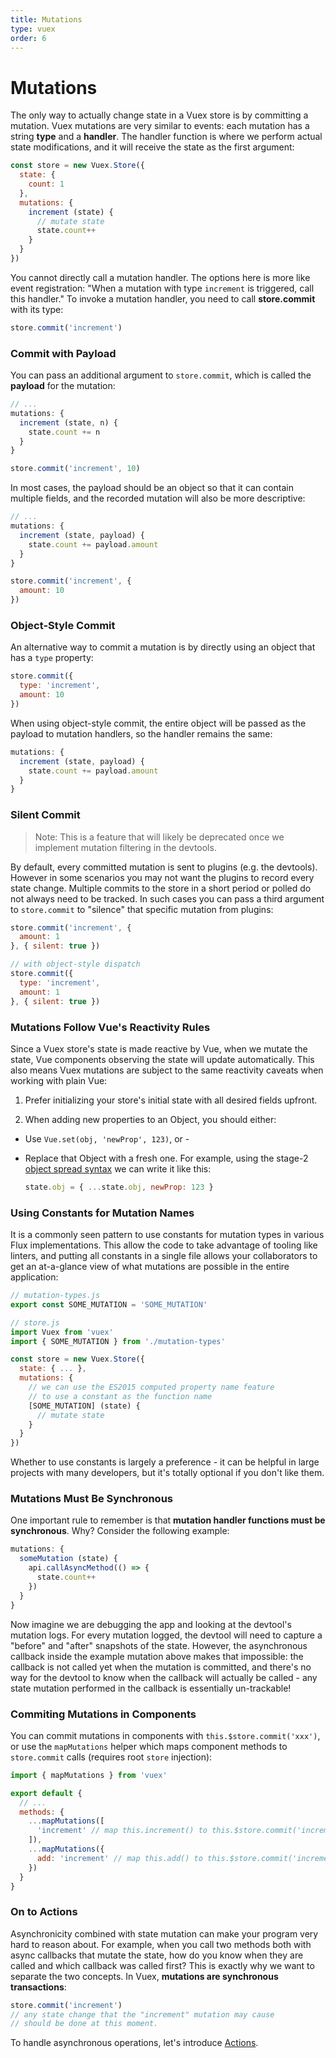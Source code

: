 ```yaml
---
title: Mutations
type: vuex
order: 6
---
```


# Mutations

The only way to actually change state in a Vuex store is by committing a mutation. Vuex mutations are very similar to events: each mutation has a string **type** and a **handler**. The handler function is where we perform actual state modifications, and it will receive the state as the first argument:

``` js
const store = new Vuex.Store({
  state: {
    count: 1
  },
  mutations: {
    increment (state) {
      // mutate state
      state.count++
    }
  }
})
```

You cannot directly call a mutation handler. The options here is more like event registration: "When a mutation with type `increment` is triggered, call this handler." To invoke a mutation handler, you need to call **store.commit** with its type:

``` js
store.commit('increment')
```

### Commit with Payload

You can pass an additional argument to `store.commit`, which is called the **payload** for the mutation:

``` js
// ...
mutations: {
  increment (state, n) {
    state.count += n
  }
}
```
``` js
store.commit('increment', 10)
```

In most cases, the payload should be an object so that it can contain multiple fields, and the recorded mutation will also be more descriptive:

``` js
// ...
mutations: {
  increment (state, payload) {
    state.count += payload.amount
  }
}
```
``` js
store.commit('increment', {
  amount: 10
})
```

### Object-Style Commit

An alternative way to commit a mutation is by directly using an object that has a `type` property:

``` js
store.commit({
  type: 'increment',
  amount: 10
})
```

When using object-style commit, the entire object will be passed as the payload to mutation handlers, so the handler remains the same:

``` js
mutations: {
  increment (state, payload) {
    state.count += payload.amount
  }
}
```

### Silent Commit

> Note: This is a feature that will likely be deprecated once we implement mutation filtering in the devtools.

By default, every committed mutation is sent to plugins (e.g. the devtools). However in some scenarios you may not want the plugins to record every state change. Multiple commits to the store in a short period or polled do not always need to be tracked. In such cases you can pass a third argument to `store.commit` to "silence" that specific mutation from plugins:

``` js
store.commit('increment', {
  amount: 1
}, { silent: true })

// with object-style dispatch
store.commit({
  type: 'increment',
  amount: 1
}, { silent: true })
```

### Mutations Follow Vue's Reactivity Rules

Since a Vuex store's state is made reactive by Vue, when we mutate the state, Vue components observing the state will update automatically. This also means Vuex mutations are subject to the same reactivity caveats when working with plain Vue:

1. Prefer initializing your store's initial state with all desired fields upfront.

2. When adding new properties to an Object, you should either:

  - Use `Vue.set(obj, 'newProp', 123)`, or -

  - Replace that Object with a fresh one. For example, using the stage-2 [object spread syntax](https://github.com/sebmarkbage/ecmascript-rest-spread) we can write it like this:

    ``` js
    state.obj = { ...state.obj, newProp: 123 }
    ```

### Using Constants for Mutation Names

It is a commonly seen pattern to use constants for mutation types in various Flux implementations. This allow the code to take advantage of tooling like linters, and putting all constants in a single file allows your collaborators to get an at-a-glance view of what mutations are possible in the entire application:

``` js
// mutation-types.js
export const SOME_MUTATION = 'SOME_MUTATION'
```

``` js
// store.js
import Vuex from 'vuex'
import { SOME_MUTATION } from './mutation-types'

const store = new Vuex.Store({
  state: { ... },
  mutations: {
    // we can use the ES2015 computed property name feature
    // to use a constant as the function name
    [SOME_MUTATION] (state) {
      // mutate state
    }
  }
})
```

Whether to use constants is largely a preference - it can be helpful in large projects with many developers, but it's totally optional if you don't like them.

### Mutations Must Be Synchronous

One important rule to remember is that **mutation handler functions must be synchronous**. Why? Consider the following example:

``` js
mutations: {
  someMutation (state) {
    api.callAsyncMethod(() => {
      state.count++
    })
  }
}
```

Now imagine we are debugging the app and looking at the devtool's mutation logs. For every mutation logged, the devtool will need to capture a "before" and "after" snapshots of the state. However, the asynchronous callback inside the example mutation above makes that impossible: the callback is not called yet when the mutation is committed, and there's no way for the devtool to know when the callback will actually be called - any state mutation performed in the callback is essentially un-trackable!

### Commiting Mutations in Components

You can commit mutations in components with `this.$store.commit('xxx')`, or use the `mapMutations` helper which maps component methods to `store.commit` calls (requires root `store` injection):

``` js
import { mapMutations } from 'vuex'

export default {
  // ...
  methods: {
    ...mapMutations([
      'increment' // map this.increment() to this.$store.commit('increment')
    ]),
    ...mapMutations({
      add: 'increment' // map this.add() to this.$store.commit('increment')
    })
  }
}
```

### On to Actions

Asynchronicity combined with state mutation can make your program very hard to reason about. For example, when you call two methods both with async callbacks that mutate the state, how do you know when they are called and which callback was called first? This is exactly why we want to separate the two concepts. In Vuex, **mutations are synchronous transactions**:

``` js
store.commit('increment')
// any state change that the "increment" mutation may cause
// should be done at this moment.
```

To handle asynchronous operations, let's introduce [Actions](actions.md).
